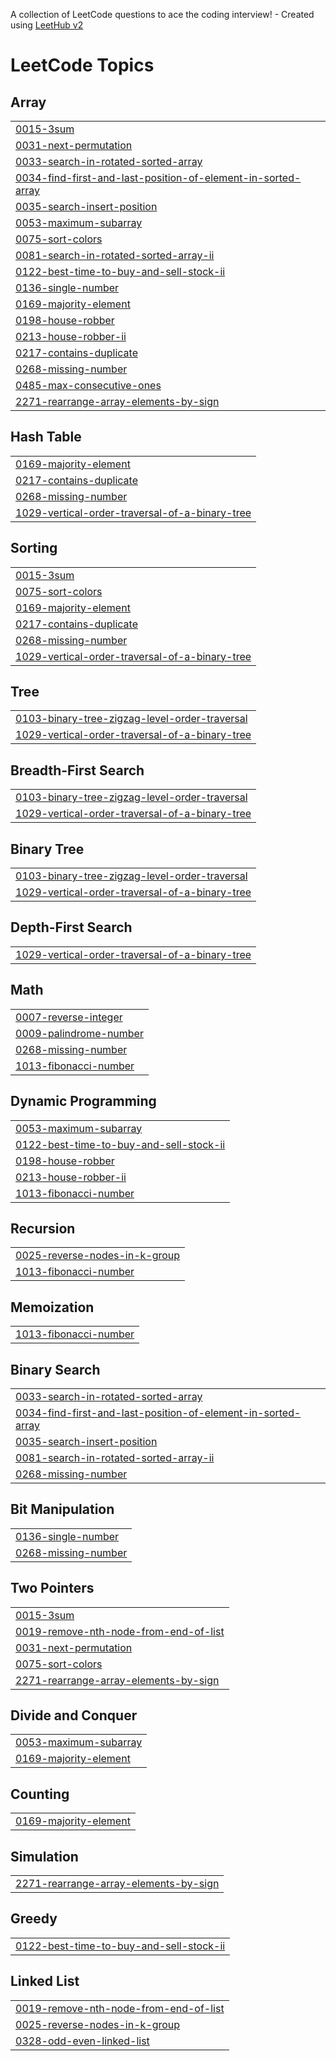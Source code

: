 A collection of LeetCode questions to ace the coding interview! - Created using [LeetHub v2](https://github.com/arunbhardwaj/LeetHub-2.0)
<!---LeetCode Topics Start-->
# LeetCode Topics
## Array
|  |
| ------- |
| [0015-3sum](https://github.com/Khushikankheria/Leetcode/tree/master/0015-3sum) |
| [0031-next-permutation](https://github.com/Khushikankheria/Leetcode/tree/master/0031-next-permutation) |
| [0033-search-in-rotated-sorted-array](https://github.com/Khushikankheria/Leetcode/tree/master/0033-search-in-rotated-sorted-array) |
| [0034-find-first-and-last-position-of-element-in-sorted-array](https://github.com/Khushikankheria/Leetcode/tree/master/0034-find-first-and-last-position-of-element-in-sorted-array) |
| [0035-search-insert-position](https://github.com/Khushikankheria/Leetcode/tree/master/0035-search-insert-position) |
| [0053-maximum-subarray](https://github.com/Khushikankheria/Leetcode/tree/master/0053-maximum-subarray) |
| [0075-sort-colors](https://github.com/Khushikankheria/Leetcode/tree/master/0075-sort-colors) |
| [0081-search-in-rotated-sorted-array-ii](https://github.com/Khushikankheria/Leetcode/tree/master/0081-search-in-rotated-sorted-array-ii) |
| [0122-best-time-to-buy-and-sell-stock-ii](https://github.com/Khushikankheria/Leetcode/tree/master/0122-best-time-to-buy-and-sell-stock-ii) |
| [0136-single-number](https://github.com/Khushikankheria/Leetcode/tree/master/0136-single-number) |
| [0169-majority-element](https://github.com/Khushikankheria/Leetcode/tree/master/0169-majority-element) |
| [0198-house-robber](https://github.com/Khushikankheria/Leetcode/tree/master/0198-house-robber) |
| [0213-house-robber-ii](https://github.com/Khushikankheria/Leetcode/tree/master/0213-house-robber-ii) |
| [0217-contains-duplicate](https://github.com/Khushikankheria/Leetcode/tree/master/0217-contains-duplicate) |
| [0268-missing-number](https://github.com/Khushikankheria/Leetcode/tree/master/0268-missing-number) |
| [0485-max-consecutive-ones](https://github.com/Khushikankheria/Leetcode/tree/master/0485-max-consecutive-ones) |
| [2271-rearrange-array-elements-by-sign](https://github.com/Khushikankheria/Leetcode/tree/master/2271-rearrange-array-elements-by-sign) |
## Hash Table
|  |
| ------- |
| [0169-majority-element](https://github.com/Khushikankheria/Leetcode/tree/master/0169-majority-element) |
| [0217-contains-duplicate](https://github.com/Khushikankheria/Leetcode/tree/master/0217-contains-duplicate) |
| [0268-missing-number](https://github.com/Khushikankheria/Leetcode/tree/master/0268-missing-number) |
| [1029-vertical-order-traversal-of-a-binary-tree](https://github.com/Khushikankheria/Leetcode/tree/master/1029-vertical-order-traversal-of-a-binary-tree) |
## Sorting
|  |
| ------- |
| [0015-3sum](https://github.com/Khushikankheria/Leetcode/tree/master/0015-3sum) |
| [0075-sort-colors](https://github.com/Khushikankheria/Leetcode/tree/master/0075-sort-colors) |
| [0169-majority-element](https://github.com/Khushikankheria/Leetcode/tree/master/0169-majority-element) |
| [0217-contains-duplicate](https://github.com/Khushikankheria/Leetcode/tree/master/0217-contains-duplicate) |
| [0268-missing-number](https://github.com/Khushikankheria/Leetcode/tree/master/0268-missing-number) |
| [1029-vertical-order-traversal-of-a-binary-tree](https://github.com/Khushikankheria/Leetcode/tree/master/1029-vertical-order-traversal-of-a-binary-tree) |
## Tree
|  |
| ------- |
| [0103-binary-tree-zigzag-level-order-traversal](https://github.com/Khushikankheria/Leetcode/tree/master/0103-binary-tree-zigzag-level-order-traversal) |
| [1029-vertical-order-traversal-of-a-binary-tree](https://github.com/Khushikankheria/Leetcode/tree/master/1029-vertical-order-traversal-of-a-binary-tree) |
## Breadth-First Search
|  |
| ------- |
| [0103-binary-tree-zigzag-level-order-traversal](https://github.com/Khushikankheria/Leetcode/tree/master/0103-binary-tree-zigzag-level-order-traversal) |
| [1029-vertical-order-traversal-of-a-binary-tree](https://github.com/Khushikankheria/Leetcode/tree/master/1029-vertical-order-traversal-of-a-binary-tree) |
## Binary Tree
|  |
| ------- |
| [0103-binary-tree-zigzag-level-order-traversal](https://github.com/Khushikankheria/Leetcode/tree/master/0103-binary-tree-zigzag-level-order-traversal) |
| [1029-vertical-order-traversal-of-a-binary-tree](https://github.com/Khushikankheria/Leetcode/tree/master/1029-vertical-order-traversal-of-a-binary-tree) |
## Depth-First Search
|  |
| ------- |
| [1029-vertical-order-traversal-of-a-binary-tree](https://github.com/Khushikankheria/Leetcode/tree/master/1029-vertical-order-traversal-of-a-binary-tree) |
## Math
|  |
| ------- |
| [0007-reverse-integer](https://github.com/Khushikankheria/Leetcode/tree/master/0007-reverse-integer) |
| [0009-palindrome-number](https://github.com/Khushikankheria/Leetcode/tree/master/0009-palindrome-number) |
| [0268-missing-number](https://github.com/Khushikankheria/Leetcode/tree/master/0268-missing-number) |
| [1013-fibonacci-number](https://github.com/Khushikankheria/Leetcode/tree/master/1013-fibonacci-number) |
## Dynamic Programming
|  |
| ------- |
| [0053-maximum-subarray](https://github.com/Khushikankheria/Leetcode/tree/master/0053-maximum-subarray) |
| [0122-best-time-to-buy-and-sell-stock-ii](https://github.com/Khushikankheria/Leetcode/tree/master/0122-best-time-to-buy-and-sell-stock-ii) |
| [0198-house-robber](https://github.com/Khushikankheria/Leetcode/tree/master/0198-house-robber) |
| [0213-house-robber-ii](https://github.com/Khushikankheria/Leetcode/tree/master/0213-house-robber-ii) |
| [1013-fibonacci-number](https://github.com/Khushikankheria/Leetcode/tree/master/1013-fibonacci-number) |
## Recursion
|  |
| ------- |
| [0025-reverse-nodes-in-k-group](https://github.com/Khushikankheria/Leetcode/tree/master/0025-reverse-nodes-in-k-group) |
| [1013-fibonacci-number](https://github.com/Khushikankheria/Leetcode/tree/master/1013-fibonacci-number) |
## Memoization
|  |
| ------- |
| [1013-fibonacci-number](https://github.com/Khushikankheria/Leetcode/tree/master/1013-fibonacci-number) |
## Binary Search
|  |
| ------- |
| [0033-search-in-rotated-sorted-array](https://github.com/Khushikankheria/Leetcode/tree/master/0033-search-in-rotated-sorted-array) |
| [0034-find-first-and-last-position-of-element-in-sorted-array](https://github.com/Khushikankheria/Leetcode/tree/master/0034-find-first-and-last-position-of-element-in-sorted-array) |
| [0035-search-insert-position](https://github.com/Khushikankheria/Leetcode/tree/master/0035-search-insert-position) |
| [0081-search-in-rotated-sorted-array-ii](https://github.com/Khushikankheria/Leetcode/tree/master/0081-search-in-rotated-sorted-array-ii) |
| [0268-missing-number](https://github.com/Khushikankheria/Leetcode/tree/master/0268-missing-number) |
## Bit Manipulation
|  |
| ------- |
| [0136-single-number](https://github.com/Khushikankheria/Leetcode/tree/master/0136-single-number) |
| [0268-missing-number](https://github.com/Khushikankheria/Leetcode/tree/master/0268-missing-number) |
## Two Pointers
|  |
| ------- |
| [0015-3sum](https://github.com/Khushikankheria/Leetcode/tree/master/0015-3sum) |
| [0019-remove-nth-node-from-end-of-list](https://github.com/Khushikankheria/Leetcode/tree/master/0019-remove-nth-node-from-end-of-list) |
| [0031-next-permutation](https://github.com/Khushikankheria/Leetcode/tree/master/0031-next-permutation) |
| [0075-sort-colors](https://github.com/Khushikankheria/Leetcode/tree/master/0075-sort-colors) |
| [2271-rearrange-array-elements-by-sign](https://github.com/Khushikankheria/Leetcode/tree/master/2271-rearrange-array-elements-by-sign) |
## Divide and Conquer
|  |
| ------- |
| [0053-maximum-subarray](https://github.com/Khushikankheria/Leetcode/tree/master/0053-maximum-subarray) |
| [0169-majority-element](https://github.com/Khushikankheria/Leetcode/tree/master/0169-majority-element) |
## Counting
|  |
| ------- |
| [0169-majority-element](https://github.com/Khushikankheria/Leetcode/tree/master/0169-majority-element) |
## Simulation
|  |
| ------- |
| [2271-rearrange-array-elements-by-sign](https://github.com/Khushikankheria/Leetcode/tree/master/2271-rearrange-array-elements-by-sign) |
## Greedy
|  |
| ------- |
| [0122-best-time-to-buy-and-sell-stock-ii](https://github.com/Khushikankheria/Leetcode/tree/master/0122-best-time-to-buy-and-sell-stock-ii) |
## Linked List
|  |
| ------- |
| [0019-remove-nth-node-from-end-of-list](https://github.com/Khushikankheria/Leetcode/tree/master/0019-remove-nth-node-from-end-of-list) |
| [0025-reverse-nodes-in-k-group](https://github.com/Khushikankheria/Leetcode/tree/master/0025-reverse-nodes-in-k-group) |
| [0328-odd-even-linked-list](https://github.com/Khushikankheria/Leetcode/tree/master/0328-odd-even-linked-list) |
<!---LeetCode Topics End-->